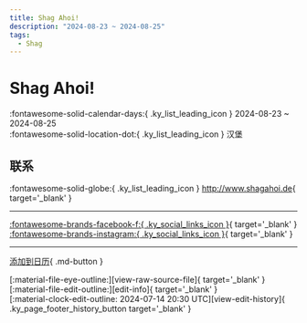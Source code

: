 ```yaml
---
title: Shag Ahoi!
description: "2024-08-23 ~ 2024-08-25"
tags:
  - Shag
---
```


# Shag Ahoi! 

:fontawesome-solid-calendar-days:{ .ky_list_leading_icon } 2024-08-23 ~ 2024-08-25  
:fontawesome-solid-location-dot:{ .ky_list_leading_icon } 汉堡  

## 联系

:fontawesome-solid-globe:{ .ky_list_leading_icon } <http://www.shagahoi.de>{ target='_blank' }  

---

 [:fontawesome-brands-facebook-f:{ .ky_social_links_icon }](https://www.facebook.com/events/857974265871518){ target='_blank' } [:fontawesome-brands-instagram:{ .ky_social_links_icon }](https://instagram.com/shagahoi_hamburg){ target='_blank' }

---

[添加到日历](https://swing.news/ics/zh-Hans/2024/de/shag-ahoi-2024.ics){ .md-button }

<div class="ky_page_footer" markdown>
<div class="ky_page_footer_trailing" markdown="span">
[:material-file-eye-outline:][view-raw-source-file]{ target='_blank' }
[:material-file-edit-outline:][edit-info]{ target='_blank' }
</div>
<div class="ky_page_footer_leading" markdown="span">
[:material-clock-edit-outline: 2024-07-14 20:30 UTC][view-edit-history]{ .ky_page_footer_history_button target='_blank' }
</div>
</div>

[view-raw-source-file]: https://github.com/swingdance/events/blob/main/2024/de/shag-ahoi-2024.json "查看原始源文件"
[edit-info]: https://github.com/swingdance/events/issues/new?assignees=&labels=update+event&projects=&template=03-update_entity.yml&title=%5B2024%2Fde%5D%20Shag%20Ahoi%21&region=de&year=2024&id=shag-ahoi-2024&name=Shag%20Ahoi%21&org_id= "编辑信息"

[view-edit-history]: https://github.com/swingdance/events/commits/main/2024/de/shag-ahoi-2024.json "查看编辑历史"
